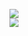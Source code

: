 [![](https://img.shields.io/badge/Made%20With-Github%20Spray-lightgrey.svg?style=for-the-badge&logo=github)](https://github.com/Annihil/github-spray#27497)  
[![](https://i.imgur.com/2DrTn0Z.gif)](https://github.com/Annihil/github-spray)